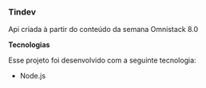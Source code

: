### **Tindev**

Api criada à partir do conteúdo da semana Omnistack 8.0

**Tecnologias**

Esse projeto foi desenvolvido com a seguinte tecnologia:

- Node.js
